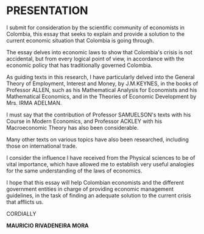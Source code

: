 # PRESENTATION

I submit for consideration by the scientific community of economists in Colombia, this essay that seeks to explain and provide a solution to the current economic situation that Colombia is going through.

The essay delves into economic laws to show that Colombia's crisis is not accidental, but from every logical point of view, in accordance with the economic policy that has traditionally governed Colombia.

As guiding texts in this research, I have particularly delved into the General Theory of Employment, Interest and Money, by J.M.KEYNES, in the books of Professor ALLEN, such as his Mathematical Analysis for Economists and his Mathematical Economics, and in the Theories of Economic Development by Mrs. IRMA ADELMAN.

I must say that the contribution of Professor SAMUELSON's texts with his Course in Modern Economics, and Professor ACKLEY with his Macroeconomic Theory has also been considerable.

Many other texts on various topics have also been researched, including those on international trade.

I consider the influence I have received from the Physical sciences to be of vital importance, which have allowed me to establish very useful analogies for the same understanding of the laws of economics.

I hope that this essay will help Colombian economists and the different government entities in charge of providing economic management guidelines, in the task of finding an adequate solution to the current crisis that afflicts us.

CORDIALLY

**MAURICIO RIVADENEIRA MORA**
